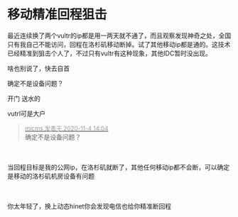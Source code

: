 # 移动精准回程狙击


最近连续换了两个vultr的ip都是用一两天就不通了，而且观察发现神奇之处，全国只有我自己不能访问，回程在洛杉矶移动断掉。试了其他移动ip都是通的。这技术已经精准到狙击个人了，不过只有vultr有这种现象，其他IDC暂时没出现。

啥也别说了，快去自首

确定不是设备问题？<img id="aimg_FE4GA" onclick="zoom(this, this.src, 0, 0, 0)" class="zoom" src="https://cdn.jsdelivr.net/gh/hishis/forum-master/public/images/patch.gif" onmouseover="img_onmouseoverfunc(this)" onload="thumbImg(this)" border="0" alt="" />

开门 送水的

vutrl可是大户

<div class="quote"><blockquote><font size="2"><a href="https://www.hostloc.com/forum.php?mod=redirect&amp;goto=findpost&amp;pid=9401487&amp;ptid=762320" target="_blank"><font color="#999999">micms 发表于 2020-11-4 14:04</font></a></font><br />
确定不是设备问题？</blockquote></div><br />
<br />
当回程目标是我的公网ip，在洛杉矶就断了，其他任何移动ip都不会断，可以确定是移动的洛杉矶机房设备有问题<br />
<br />
<img id="aimg_y00CT" onclick="zoom(this, this.src, 0, 0, 0)" class="zoom" src="https://img.vim-cn.com/7f/f8a1aa05dc6601eff8f0d0e0ff971db5360030.png" onmouseover="img_onmouseoverfunc(this)" onload="thumbImg(this)" border="0" alt="" /><br />
<br />
<img id="aimg_Mh8gh" onclick="zoom(this, this.src, 0, 0, 0)" class="zoom" src="https://img.vim-cn.com/38/110f7ab9c209bf2d3c84ad275275b2ff065ecd.png" onmouseover="img_onmouseoverfunc(this)" onload="thumbImg(this)" border="0" alt="" />

你太年轻了，换上动态hinet你会发现电信也给你精准断回程
